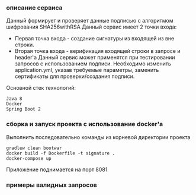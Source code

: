 ### описание сервиса
Данный формирует и проверяет данные подписью с алгоритмом шифрования SHA256withRSA
Данный сервис имеет 2 точки входа:
* Первая точка входа - создание сигнатуры из входящей из вне строки.
* Вторая точка входа - верификация входящей строки в запросе и header'a
Данный сервис может применятся при тестировании запросов с использованием подписи.
Необходимо изменить application.yml, указав требуемые параметры, заменить сертификаты для проверки/создания подписи.

Основной стек технологий:

    Java 8
    Docker
    Spring Boot 2

### сборка и запуск проекта с использование docker'a

Выполнить последовательно команды из корневой директории проекта

    gradlew clean bootwar
    docker build -f Dockerfile -t signature .
    docker-compose up
    
Приложение поднимается на порт 8081

### примеры валидных запросов
